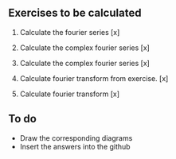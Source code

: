 ## Exercises to be calculated

1) Calculate the fourier series [x]

2) Calculate the complex fourier series [x]

3) Calculate the complex fourier series [x]

4) Calculate fourier transform from exercise. [x]

5) Calculate fourier transform [x]

## To do

- Draw the corresponding diagrams
- Insert the answers into the github
